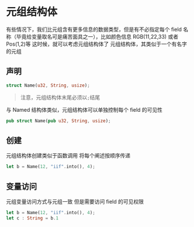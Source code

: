 # 元组结构体

有些情况下，我们比元组含有更多信息的数据类型，但是有不必指定每个 field 名称（毕竟给变量取名可是痛苦面具之一），比如颜色信息 RGB(11,22,33) 或者 Pos(1,2)等
这时候，就可以考虑元组结构体了
元组结构体，其类似于一个有名字的元组

## 声明

```rust
struct Name(u32, String, usize);
```

> 注意，元组结构体末尾必须以`;`结尾

与 Named 结构体类似，元组结构体可以单独控制每个 field 的可见性

```rust
pub struct Name(pub u32, String, usize);
```

## 创建

元组结构体创建类似于函数调用
将每个阐述按顺序传递

```rust
let b = Name(12, "iif".into(), 4);
```

## 变量访问

元组变量访问方式与元组一致
但是需要访问 field 的可见权限

```rust
let b = Name(12, "iif".into(), 4);
let c : String = b.1
```
